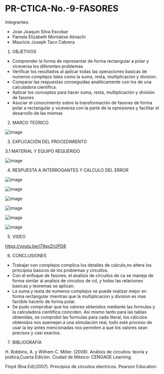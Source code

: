 # PR-CTICA-No.-9-FASORES



Integrantes:

- Jose Joaquin Silva Escobar
- Pamela Elizabeth Montatixe Almachi
- Mauricio Joseph Taco Cabrera

1. OBJETIVOS

- Comprender la forma de representar de forma rectangular a polar y viceversa los diferentes problemas
- Verificar los resultados al aplicar todas las operaciones basicas de numeros complejos tales como la suma, resta, multiplicacion y division.
- Comparar las respuestas conseguidas analiticamente con los de una calculadora cientifica.
- Aplicar los conceptos para hacer suma, resta, multiplicación y división de fasores
- Asociar el conocimiento sobre la transformación de fasores de forma polar a rectangular y viceversa con la parte de la opresiones y facilitar el desarrollo de las mismas

2. MARCO TEÓRICO

![image](https://user-images.githubusercontent.com/117045943/218288647-0add5acb-51e8-4dff-aa57-fecb39ebafb9.png)

3. EXPLICACIÓN DEL PROCEDIMIENTO

3.1 MATERIAL Y EQUIPO REQUERIDO

![image](https://user-images.githubusercontent.com/117045943/218288566-a11af56c-c552-41bb-8eb9-c5a86a86f340.png)



4. RESPUESTA A INTERROGANTES Y CALCULO DEL ERROR

![image](https://user-images.githubusercontent.com/117045943/222773866-f81f66c0-8b7c-4d81-b4ba-1c69c61fe31a.png)

![image](https://user-images.githubusercontent.com/117045943/222783727-e5fd347a-d3f2-4e47-9427-c27933409dc6.png)

![image](https://user-images.githubusercontent.com/117045943/222783762-43eb3fbe-1415-4cd5-9fd2-a29f4b2244d1.png)
 
 ![image](https://user-images.githubusercontent.com/117045943/222783817-88bf3a16-08d6-4f3f-b389-76c3acb68b22.png)

![image](https://user-images.githubusercontent.com/117045943/222783853-cb4c39d5-09fc-46cd-9681-440e15645a07.png)

![image](https://user-images.githubusercontent.com/117045943/222783875-8b419329-e57a-4cf8-8d92-ed11c8753a28.png)

5. VIDEO

https://youtu.be/i79qxZrUPD8

6. CONCLUSIONES

- Trabajar con complejos complica los detalles de calculo,no altera los principios basicos de los problemas y circuitos.
- Con el enfoque de fasores, el analisis de circuitos de ca se maneja de forma similar al analisis de circuitos de cd, y todas las relaciones basicas y teoremas se aplican.
- La suma y resta de numeros complejos se puede realizar mejor en forma rectangular mientras que la multiplicacion y division es mas factible hacerlo de forma polar.
- Se pudo comprobar que los valores obtenidos mediante las formulas y la calculadora cientifica coinciden. Asi mismo tanto para las tablas obtenidas, se comprobó las formulas para cada literal, los cálculos obtenidos nos asemejan a una silmulación real, todo este proceso de usar la ley antes mencionadas nos permiten a que los valores sean precisos y casi exactos.

7. BIBLIOGRAFÍA

H. Robbins, A. y Wilhem C. Miller. (2008). Análisis de circuitos: teoría y prática,Cuarta Edición. Ciudad de México: CENGAGE Learning.

Floyd (8va Ed)(2007). Principios de circuitos electricos. Pearson Education
